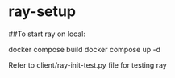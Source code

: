 # ray-setup
##To start ray on local:

docker compose build
docker compose up -d

Refer to client/ray-init-test.py file for testing ray
 
